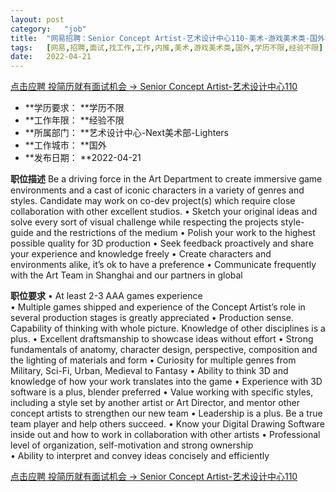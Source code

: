 ```yaml
---
layout:	post
category:	"job"
title:	"网易招聘：Senior Concept Artist-艺术设计中心110-美术-游戏美术类-国外学历不限经验不限"
tags:	[网易,招聘,面试,找工作,工作,内推,美术,游戏美术类,国外,学历不限,经验不限]
date:	2022-04-21
---
```


[点击应聘 投简历就有面试机会 -> Senior Concept Artist-艺术设计中心110](http://mobile.bole.netease.com/bole/boleDetail?id=39783&employeeId=346f03c3cda5f04c&key=all)



- **学历要求： **学历不限
- **工作年限： **经验不限
- **所属部门： **艺术设计中心-Next美术部-Lighters
- **工作城市： **国外
- **发布日期： **2022-04-21



**职位描述**
Be a driving force in the Art Department to create immersive game environments and a cast of iconic characters in a variety of genres and styles. Candidate may work on co-dev project(s) which require close collaboration with other excellent studios.
• Sketch your original ideas and solve every sort of visual challenge while respecting the projects style-guide and the restrictions of the medium
• Polish your work to the highest possible quality for 3D production
• Seek feedback proactively and share your experience and knowledge freely
• Create characters and environments alike, it’s ok to have a preference
• Communicate frequently with the Art Team in Shanghai and our partners in global



**职位要求**
• At least 2-3 AAA games experience  
• Multiple games shipped and experience of the Concept Artist’s role in several production stages is greatly appreciated
• Production sense. Capability of thinking with whole picture. Knowledge of other disciplines is a plus.
• Excellent draftsmanship to showcase ideas without effort
• Strong fundamentals of anatomy, character design, perspective, composition and the lighting of materials and form
• Curiosity for multiple genres from Military, Sci-Fi, Urban, Medieval to Fantasy
• Ability to think 3D and knowledge of how your work translates into the game
• Experience with 3D software is a plus, blender preferred
• Value working with specific styles, including a style set by another artist or Art Director, and mentor other concept artists to strengthen our new team
• Leadership is a plus. Be a true team player and help others succeed. 
• Know your Digital Drawing Software inside out and how to work in collaboration with other artists
• Professional level of organization, self-motivation and strong ownership  
• Ability to interpret and convey ideas concisely and efficiently



[点击应聘 投简历就有面试机会 -> Senior Concept Artist-艺术设计中心110](http://mobile.bole.netease.com/bole/boleDetail?id=39783&employeeId=346f03c3cda5f04c&key=all)